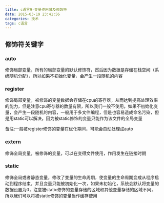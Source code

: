 ```yaml
---
title: c语言9-变量作用域及修饰符
date: 2015-03-19 23:41:56
categories: 技术
tags: c语言
---
```

## 修饰符关键字

### auto
修饰局部变量，所有的局部变量的默认修饰符，然后因为数据是存储在栈空间（系统随机分配），所以如果不初始化变量，会产生一段随机的内容

### register
修饰局部变量，被修饰的变量数据会存储在cpu的寄存器，从而达到提高处理效率的能力，但是注意cpu寄存器的数量有限，所以我们一般不使用，如果不初始化变量，会产生一段随机的内容，一般用于多文件编程，但是也容易造成命名污染，但是用static可以解决，因为被static修饰的变量只能作为该文件的全局变量

备注:一般被register修饰的变量在优化期间，可能会自动处理成auto

### extern
修饰全局变量，被修饰的变量，可以在变得文件使用，作用发生在链接时期

### static
修饰全局或者静态变量，修改了变量的生命周期，使变量的生命周期变成从程序启动到程序结束，并且变量只能被初始化一次，如果未初始化，系统会默认将变量的数据设置为0，注意被static修饰的变量存储的区域和其他变量存储的区域不同，所以我们可以将被static修饰的变量当作缓存使用